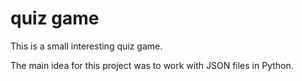 # quiz game

This is a small interesting quiz game.

The main idea for this project was to work with JSON files in Python.